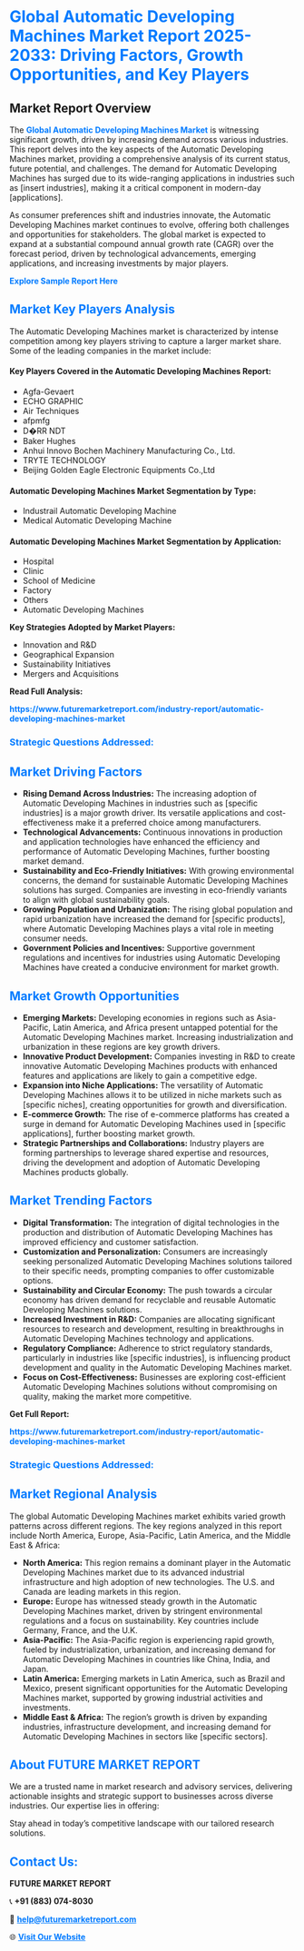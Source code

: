 <h1 style="color: #007BFF;">Global Automatic Developing Machines Market Report 2025-2033: Driving Factors, Growth Opportunities, and Key Players</h1>

<section id="overview">
<h2>Market Report Overview</h2>
<p>The <a href="https://www.futuremarketreport.com/industry-report/automatic-developing-machines-market" style="color: #007BFF; text-decoration: none;"><strong>Global Automatic Developing Machines Market</strong></a> is witnessing significant growth, driven by increasing demand across various industries. This report delves into the key aspects of the Automatic Developing Machines market, providing a comprehensive analysis of its current status, future potential, and challenges. The demand for Automatic Developing Machines has surged due to its wide-ranging applications in industries such as [insert industries], making it a critical component in modern-day [applications].</p>
<p>As consumer preferences shift and industries innovate, the Automatic Developing Machines market continues to evolve, offering both challenges and opportunities for stakeholders. The global market is expected to expand at a substantial compound annual growth rate (CAGR) over the forecast period, driven by technological advancements, emerging applications, and increasing investments by major players.</p>
</section>

<section id="overview">
<p><a href="https://www.futuremarketreport.com/request-sample/reportId=124119" style="color: #007BFF; text-decoration: none;"><strong>Explore Sample Report Here</strong></a></p>
</section>

<section id="key-players">
<h2 style="color: #007BFF;">Market Key Players Analysis</h2>
<p>The Automatic Developing Machines market is characterized by intense competition among key players striving to capture a larger market share. Some of the leading companies in the market include:</p>
<h4>Key Players Covered in the Automatic Developing Machines Report:</h4>
<ul><li>Agfa-Gevaert</li><li>ECHO GRAPHIC</li><li>Air Techniques</li><li>afpmfg</li><li>D�RR NDT</li><li>Baker Hughes</li><li>Anhui Innovo Bochen Machinery Manufacturing Co., Ltd.</li><li>TRYTE TECHNOLOGY</li><li>Beijing Golden Eagle Electronic Equipments Co.,Ltd</li></ul>
<h4>Automatic Developing Machines Market Segmentation by Type:</h4>
<ul><li>Industrail Automatic Developing Machine</li><li>Medical Automatic Developing Machine</li></ul>

<h4>Automatic Developing Machines Market Segmentation by Application:</h4>
<ul><li>Hospital</li><li>Clinic</li><li>School of Medicine</li><li>Factory</li><li>Others</li><li>Automatic Developing Machines</li></ul>
<p><strong>Key Strategies Adopted by Market Players:</strong></p>
<ul>
<li>Innovation and R&D</li>
<li>Geographical Expansion</li>
<li>Sustainability Initiatives</li>
<li>Mergers and Acquisitions</li>
</ul>
</section>

<section>
<p><strong>Read Full Analysis: </strong></p><a href="https://www.futuremarketreport.com/industry-report/automatic-developing-machines-market" style="color: #007BFF; text-decoration: none;"><strong>https://www.futuremarketreport.com/industry-report/automatic-developing-machines-market</strong></a>
<h3 style="color: #007BFF;">Strategic Questions Addressed:</h3>
</section>

<section id="driving-factors">
<h2 style="color: #007BFF;">Market Driving Factors</h2>
<ul>
<li><strong>Rising Demand Across Industries:</strong> The increasing adoption of Automatic Developing Machines in industries such as [specific industries] is a major growth driver. Its versatile applications and cost-effectiveness make it a preferred choice among manufacturers.</li>
<li><strong>Technological Advancements:</strong> Continuous innovations in production and application technologies have enhanced the efficiency and performance of Automatic Developing Machines, further boosting market demand.</li>
<li><strong>Sustainability and Eco-Friendly Initiatives:</strong> With growing environmental concerns, the demand for sustainable Automatic Developing Machines solutions has surged. Companies are investing in eco-friendly variants to align with global sustainability goals.</li>
<li><strong>Growing Population and Urbanization:</strong> The rising global population and rapid urbanization have increased the demand for [specific products], where Automatic Developing Machines plays a vital role in meeting consumer needs.</li>
<li><strong>Government Policies and Incentives:</strong> Supportive government regulations and incentives for industries using Automatic Developing Machines have created a conducive environment for market growth.</li>
</ul>
</section>

<section id="growth-opportunities">
<h2 style="color: #007BFF;">Market Growth Opportunities</h2>
<ul>
<li><strong>Emerging Markets:</strong> Developing economies in regions such as Asia-Pacific, Latin America, and Africa present untapped potential for the Automatic Developing Machines market. Increasing industrialization and urbanization in these regions are key growth drivers.</li>
<li><strong>Innovative Product Development:</strong> Companies investing in R&D to create innovative Automatic Developing Machines products with enhanced features and applications are likely to gain a competitive edge.</li>
<li><strong>Expansion into Niche Applications:</strong> The versatility of Automatic Developing Machines allows it to be utilized in niche markets such as [specific niches], creating opportunities for growth and diversification.</li>
<li><strong>E-commerce Growth:</strong> The rise of e-commerce platforms has created a surge in demand for Automatic Developing Machines used in [specific applications], further boosting market growth.</li>
<li><strong>Strategic Partnerships and Collaborations:</strong> Industry players are forming partnerships to leverage shared expertise and resources, driving the development and adoption of Automatic Developing Machines products globally.</li>
</ul>
</section>

<section id="trending-factors">
<h2 style="color: #007BFF;">Market Trending Factors</h2>
<ul>
<li><strong>Digital Transformation:</strong> The integration of digital technologies in the production and distribution of Automatic Developing Machines has improved efficiency and customer satisfaction.</li>
<li><strong>Customization and Personalization:</strong> Consumers are increasingly seeking personalized Automatic Developing Machines solutions tailored to their specific needs, prompting companies to offer customizable options.</li>
<li><strong>Sustainability and Circular Economy:</strong> The push towards a circular economy has driven demand for recyclable and reusable Automatic Developing Machines solutions.</li>
<li><strong>Increased Investment in R&D:</strong> Companies are allocating significant resources to research and development, resulting in breakthroughs in Automatic Developing Machines technology and applications.</li>
<li><strong>Regulatory Compliance:</strong> Adherence to strict regulatory standards, particularly in industries like [specific industries], is influencing product development and quality in the Automatic Developing Machines market.</li>
<li><strong>Focus on Cost-Effectiveness:</strong> Businesses are exploring cost-efficient Automatic Developing Machines solutions without compromising on quality, making the market more competitive.</li>
</ul>
</section>

<section>
<p><strong>Get Full Report: </strong></p><a href="https://www.futuremarketreport.com/industry-report/automatic-developing-machines-market" style="color: #007BFF; text-decoration: none;"><strong>https://www.futuremarketreport.com/industry-report/automatic-developing-machines-market</strong></a>
<h3 style="color: #007BFF;">Strategic Questions Addressed:</h3>
</section>


<section id="regional-analysis">
<h2 style="color: #007BFF;">Market Regional Analysis</h2>
<p>The global Automatic Developing Machines market exhibits varied growth patterns across different regions. The key regions analyzed in this report include North America, Europe, Asia-Pacific, Latin America, and the Middle East & Africa:</p>
<ul>
<li><strong>North America:</strong> This region remains a dominant player in the Automatic Developing Machines market due to its advanced industrial infrastructure and high adoption of new technologies. The U.S. and Canada are leading markets in this region.</li>
<li><strong>Europe:</strong> Europe has witnessed steady growth in the Automatic Developing Machines market, driven by stringent environmental regulations and a focus on sustainability. Key countries include Germany, France, and the U.K.</li>
<li><strong>Asia-Pacific:</strong> The Asia-Pacific region is experiencing rapid growth, fueled by industrialization, urbanization, and increasing demand for Automatic Developing Machines in countries like China, India, and Japan.</li>
<li><strong>Latin America:</strong> Emerging markets in Latin America, such as Brazil and Mexico, present significant opportunities for the Automatic Developing Machines market, supported by growing industrial activities and investments.</li>
<li><strong>Middle East & Africa:</strong> The region’s growth is driven by expanding industries, infrastructure development, and increasing demand for Automatic Developing Machines in sectors like [specific sectors].</li>
</ul>
</section>

<footer>
<h2 style="color: #007BFF;">About FUTURE MARKET REPORT</h2>
<p>We are a trusted name in market research and advisory services, delivering actionable insights and strategic support to businesses across diverse industries. Our expertise lies in offering:</p>

<p>Stay ahead in today’s competitive landscape with our tailored research solutions.</p>

<h2 style="color: #007BFF;">Contact Us:</h2>
<p><strong>FUTURE MARKET REPORT</strong></p>
<p>📞 <strong>+91 (883) 074-8030</strong></p>
<p>📧 <strong><a href="mailto:help@futuremarketreport.com" style="color: #007BFF;">help@futuremarketreport.com</a></strong></p>
<p>🌐 <strong><a href="https://www.futuremarketreport.com/" style="color: #007BFF;">Visit Our Website</a></strong></p>
</footer>